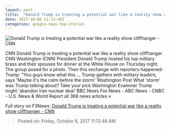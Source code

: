 ```yaml
---
layout: post
title:  "Donald Trump is treating a potential war like a reality show cliffhanger - CNN"
date: 2017-10-06 11:13:48Z
categories: google-news-top-stories
---
```


![Donald Trump is treating a potential war like a reality show cliffhanger - CNN](http://i2.cdn.cnn.com/cnnnext/dam/assets/171005200519-trump-dinner-with-commanders-screengrab-super-tease.jpg)

CNN Donald Trump is treating a potential war like a reality show cliffhanger CNN Washington (CNN) President Donald Trump hosted his top military brass and their spouses for dinner at the White House on Thursday night. The group posed for a photo. Then this exchange with reporters happened: Trump: "You guys know what this ... Trump gathers with military leaders, says 'Maybe it's the calm before the storm' Washington Post What 'storm' was Trump talking about? Take your pick Washington Examiner Trump might 'abandon Iran nuclear deal' BBC News Fox News - ABC News - CNBC - U.S. News & World Report all 368 news articles »


Full story on F3News: [Donald Trump is treating a potential war like a reality show cliffhanger - CNN](http://www.f3nws.com/n/yT2KQD)

> Posted on: Friday, October 6, 2017 11:13:48 AM
